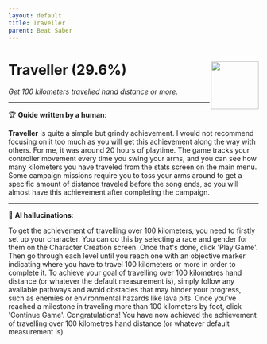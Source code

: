 ```yaml
---
layout: default
title: Traveller
parent: Beat Saber
---
```


# Traveller (29.6%) <img align="right" src="https://cdn.cloudflare.steamstatic.com/steamcommunity/public/images/apps/620980/9995c1844524f51f36aff95c308f89e2d6bad7b5.jpg" width="96" height="96">

_Get 100 kilometers travelled hand distance or more._

---

:trophy: **Guide written by a human**:

**Traveller** is quite a simple but grindy achievement. I would not recommend focusing on it too much as you will get this achievement along the way with others. For me, it was around 20 hours of playtime. The game tracks your controller movement every time you swing your arms, and you can see how many kilometers you have traveled from the stats screen on the main menu. Some campaign missions require you to toss your arms around to get a specific amount of distance traveled before the song ends, so you will almost have this achievement after completing the campaign.

---

:robot: **AI hallucinations**:

To get the achievement of travelling over 100 kilometers, you need to firstly set up your character. You can do this by selecting a race and gender for them on the Character Creation screen. Once that's done, click 'Play Game'. Then go through each level until you reach one with an objective marker indicating where you have to travel 100 kilometers or more in order to complete it. To achieve your goal of travelling over 100 kilometres hand distance (or whatever the default measurement is), simply follow any available pathways and avoid obstacles that may hinder your progress, such as enemies or environmental hazards like lava pits. Once you've reached a milestone in traveling more than 100 kilometers by foot, click 'Continue Game'. Congratulations! You have now achieved the achievement of travelling over 100 kilometres hand distance (or whatever default measurement is)
